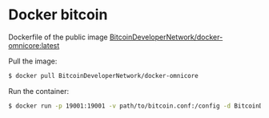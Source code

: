 # Docker bitcoin

Dockerfile of the public image [BitcoinDeveloperNetwork/docker-omnicore:latest]()

Pull the image:

```bash
$ docker pull BitcoinDeveloperNetwork/docker-omnicore
```

Run the container:

```bash
$ docker run -p 19001:19001 -v path/to/bitcoin.conf:/config -d BitcoinDeveloperNetwork/docker-omnicore
```
